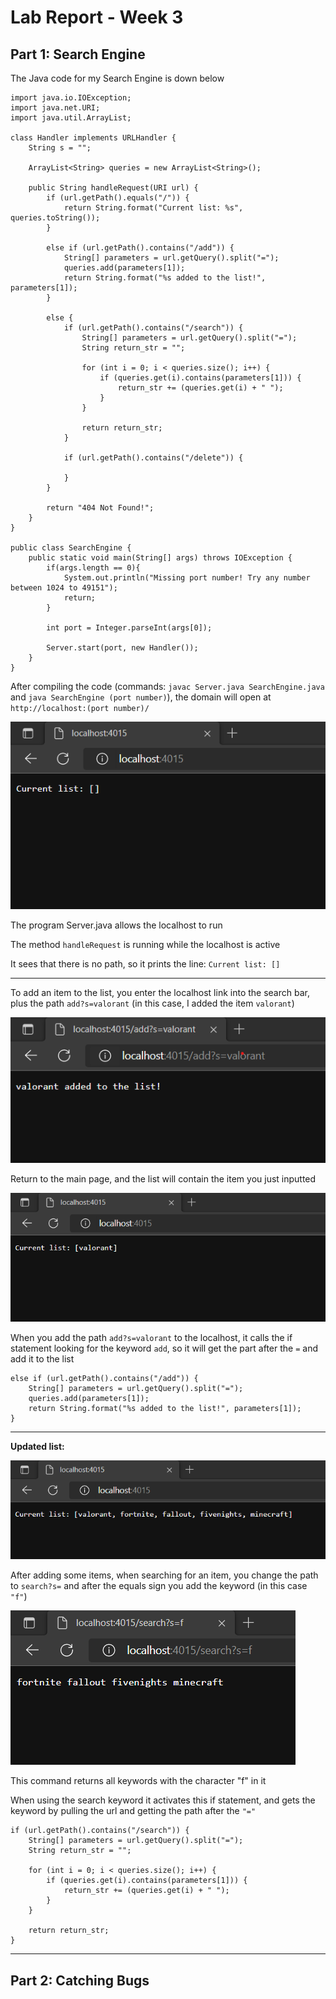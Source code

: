# Lab Report - Week 3

## **Part 1: Search Engine**

The Java code for my Search Engine is down below 

```
import java.io.IOException;
import java.net.URI;
import java.util.ArrayList;

class Handler implements URLHandler {
    String s = "";

    ArrayList<String> queries = new ArrayList<String>();

    public String handleRequest(URI url) {
        if (url.getPath().equals("/")) {
            return String.format("Current list: %s", queries.toString());
        }

        else if (url.getPath().contains("/add")) {
            String[] parameters = url.getQuery().split("=");
            queries.add(parameters[1]);
            return String.format("%s added to the list!", parameters[1]);
        }

        else {
            if (url.getPath().contains("/search")) {
                String[] parameters = url.getQuery().split("=");
                String return_str = "";

                for (int i = 0; i < queries.size(); i++) {
                    if (queries.get(i).contains(parameters[1])) {
                        return_str += (queries.get(i) + " ");
                    }
                }

                return return_str;
            }

            if (url.getPath().contains("/delete")) {
                
            }
        }

        return "404 Not Found!";
    }
}

public class SearchEngine {
    public static void main(String[] args) throws IOException {
        if(args.length == 0){
            System.out.println("Missing port number! Try any number between 1024 to 49151");
            return;
        }

        int port = Integer.parseInt(args[0]);

        Server.start(port, new Handler());
    }
}
```

After compiling the code (commands: `javac Server.java SearchEngine.java` and `java SearchEngine (port number)`), the domain will open at `http://localhost:(port number)/`

![](localhost.png)

The program Server.java allows the localhost to run

The method `handleRequest` is running while the localhost is active

It sees that there is no path, so it prints the line:  `Current list: []`

------

To add an item to the list, you enter the localhost link into the search bar, plus the path `add?s=valorant` (in this case, I added the item `valorant`)

![](additem.png)

Return to the main page, and the list will contain the item
you just inputted

![](updatedlist.png)

When you add the path `add?s=valorant` to the localhost, it calls the if statement looking for the keyword `add`, so it will get the part after the `=` and add it to the list

```
else if (url.getPath().contains("/add")) {
    String[] parameters = url.getQuery().split("=");
    queries.add(parameters[1]);
    return String.format("%s added to the list!", parameters[1]);
}
```
---

**Updated list:**

![](currentlist.png)

After adding some items, when searching for an item, you change the path to `search?s=` and after the equals sign you add the keyword (in this case `"f"`)

![](query.png)

This command returns all keywords with the character "f" in it

When using the search keyword it activates this if statement, and gets the keyword by pulling the url and getting the path after the `"="`

```
if (url.getPath().contains("/search")) {
    String[] parameters = url.getQuery().split("=");
    String return_str = "";

    for (int i = 0; i < queries.size(); i++) {
        if (queries.get(i).contains(parameters[1])) {
            return_str += (queries.get(i) + " ");
        }
    }

    return return_str;
}
```
---

## **Part 2: Catching Bugs**